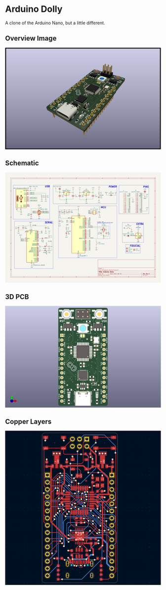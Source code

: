 # Arduino Dolly

A clone of the Arduino Nano, but a little different.

## Overview Image

![ISO](images/3d_view._isopng.png)

## Schematic

![SCH](images/atmega_dev_board.svg)

## 3D PCB

![PCB](images/3d_view.png)

## Copper Layers

![Cu](images/traces.png)
